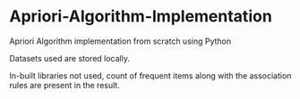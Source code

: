 # Apriori-Algorithm-Implementation
Apriori Algorithm implementation from scratch using Python

Datasets used are stored locally.

In-built libraries not used, count of frequent items along with the association rules are present in the result.
